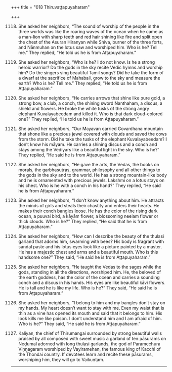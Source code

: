 +++
title = "018 Thiruvaṭṭapuyaharam"

+++

1118. She asked her neighbors,
      “The sound of worship of the people in the three worlds
      was like the roaring waves of the ocean
      when he came as a man-lion with sharp teeth and red hair shining like fire
      and split open the chest of the Asuran Hiranyan
      while Shiva, burner of the three forts, and Nānmuhan on the lotus
      saw and worshiped him. Who is he? Tell me.”
      They replied, “He told us he is from Aṭṭapuyaharam.”

1119. She asked her neighbors,
      “Who is he? I do not know.
      Is he a strong heroic warrior?
      Do the gods in the sky recite Vedic hymns and worship him?
      Do the singers sing beautiful Tamil songs?
      Did he take the form of a dwarf at the sacrifice of Mahabali,
      grow to the sky and measure the earth?
      Who is he? Tell me.”
      They replied, “He told us he is from Aṭṭapuyaharam.”

1120. She asked her neighbors,
      “He carries arrows that shine like pure gold,
      a strong bow, a club, a conch, the shining sword Nanthaham,
      a discus, a shield and flowers.
      He broke the white tusks of the strong angry elephant
      Kuvalayabeedam and killed it.
      Who is that dark cloud-colored one?”
      They replied, “He told us he is from Aṭṭapuyaharam.”

1121. She asked her neighbors,
      “Our Mayavan carried Govardhana mountain
      that shone like a precious jewel covered with clouds
      and saved the cows from the storm.
      Did he take the tusks of the elephant Kuvalayabeedam?
      I don’t know his māyam.
      He carries a shining discus and a conch and stays among the Vediyars
      like a beautiful light in the sky. Who is he?”
      They replied, “He said he is from Aṭṭapuyaharam.”

1122. She asked her neighbors,
      “He gave the arts, the Vedas, the books on morals,
      the garbhasutras, grammar, philosophy and all other things
      to the gods in the sky and to the world.
      He has a strong mountain-like body
      and he is ornamented with precious jewels.
      Lakshmi on a lotus stays on his chest.
      Who is he with a conch in his hand?”
      They replied, “He said he is from Aṭṭapuyaharam.”

1123. She asked her neighbors,
      “I don’t know anything about him.
      He attracts the minds of girls and steals their chastity
      and enters their hearts.
      He makes their conch bangles loose.
      He has the color of the rising dark ocean, a puuvai bird,
      a kāyām flower, a blossoming neelam flower or thick clouds.
      Who is he?”
      They replied, “He said that he is from Aṭṭapuyaharam.”

1124. She asked her neighbors,
      “How can I describe the beauty
      of the thulasi garland that adorns him, swarming with bees?
      His body is fragrant with sandal paste
      and his lotus eyes look like a picture painted by a master.
      He has a majestic chest and arms and a beautiful mouth.
      Who is this handsome one?”
      They said, “He said he is from Aṭṭapuyaharam.”

1125. She asked her neighbors,
      “He taught the Vedas to the sages
      while the gods, standing in all the directions, worshiped him.
      He, the beloved of the earth goddess,
      has the color of the ocean
      and carries a sounding conch and a discus in his hands.
      His eyes are like beautiful kāvi flowers.
      He is tall and he is like my life. Who is he?”
      They said, “He said he is from Aṭṭapuyaharam.”

1126. She asked her neighbors,
      “I belong to him and my bangles don’t stay on my hands.
      My heart doesn’t want to stay with me.
      Even my waist that is thin as a vine
      has opened its mouth and said that it belongs to him.
      His look kills me like poison.
      I don’t understand him and I am afraid of him. Who is he?”
      They said, “He said he is from Aṭṭapuyaharam.”

1127. Kaliyan, the chief of Thirumangai
      surrounded by strong beautiful walls praised by all
      composed with sweet music a garland
      of ten pāsurams on Neḍumal adorned with long thulasi garlands,
      the god of Paramechura Viṇṇagaram
      worshiped by Vayiramehan,
      the famous king of Kacchi of the Thondai country.
      If devotees learn and recite these pāsurams, worshiping him,
      they will go to Vaikuṇṭam.
--------
